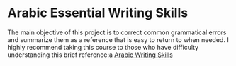 # Arabic Essential Writing Skills
The main objective of this project is to correct common grammatical errors and
summarize them as a reference that is easy to return to when needed. I highly
recommend taking this course to those who have difficulty understanding this
brief reference:a
[Arabic Writing Skills](https://www.youtube.com/watch?v=VZGxSsznGtY&list=PL08ef9eJxtJb-jK8dl-cYOQRL88nyYVq-)
